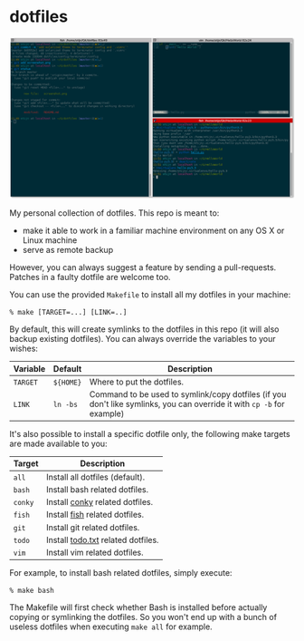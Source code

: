 # dotfiles
![Screenshot](./screenshot.png)

My personal collection of dotfiles. This repo is meant to:

- make it able to work in a familiar machine environment on any OS X or
  Linux machine
- serve as remote backup

However, you can always suggest a feature by sending a pull-requests. Patches
in a faulty dotfile are welcome too.

You can use the provided `Makefile` to install all my dotfiles in your machine:

    % make [TARGET=...] [LINK=..]

By default, this will create symlinks to the dotfiles in this repo (it will
also backup existing dotfiles). You can always override the variables to your
wishes:

Variable | Default   | Description
-------- | --------- | -------------------------------------------------------
`TARGET` | `${HOME}` | Where to put the dotfiles.
`LINK`   | `ln -bs`  | Command to be used to symlink/copy dotfiles (if you don't like symlinks, you can override it with `cp -b` for example)

It's also possible to install a specific dotfile only, the following make
targets are made available to you:

Target  | Description
------- | --------------------------------------------------------------------
`all`   | Install all dotfiles (default).
`bash`  | Install bash related dotfiles.
`conky` | Install [conky][] related dotfiles.
`fish`  | Install [fish][] related dotfiles.
`git`   | Install git related dotfiles.
`todo`  | Install [todo.txt][] related dotfiles.
`vim`   | Install vim related dotfiles.

For example, to install bash related dotfiles, simply execute:

    % make bash

The Makefile will first check whether Bash is installed before actually copying
or symlinking the dotfiles. So you won't end up with a bunch of useless dotfiles
when executing `make all` for example.


[conky]: http://conky.sourceforge.net/
[fish]: http://fishshell.com/
[todo.txt]: https://github.com/ginatrapani/todo.txt-cli
